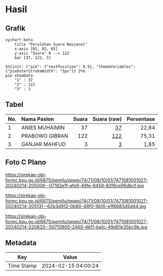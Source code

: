 # Hasil

## Grafik

```mermaid
xychart-beta
    title "Perolehan Suara Nasional"
    x-axis [01, 02, 03]
    y-axis "Suara" 0 --> 122
    bar [37, 122, 3]
```

```mermaid
%%{init: {"pie": {"textPosition": 0.5}, "themeVariables": {"pieOuterStrokeWidth": "5px"}} }%%
pie showData
    "1" : 37
    "2" : 122
    "3" : 3
```

## Tabel

| No. | Nama Paslon    | Suara | Suara (raw) | Persentase |
|:--- |:-------------- | -----:| -----------:| ----------:|
| 1   | ANIES MUHAIMIN | 37    | [37][p-1]   | 22,84      |
| 2   | PRABOWO GIBRAN | 122   | [122][p-2]  | 75,31      |
| 3   | GANJAR MAHFUD  | 3     | [3][p-3]    | 1,85       |


[p-1]: https://github.com/gigit-pemilu/pemilu-2024/blob/main/pilpres/hitung-suara/sub/74-sulawesi-tenggara/sub/71-kota-kendari/sub/08-kadia/sub/1001-kadia/sub/027-tps/sub/paslon-1.txt
[p-2]: https://github.com/gigit-pemilu/pemilu-2024/blob/main/pilpres/hitung-suara/sub/74-sulawesi-tenggara/sub/71-kota-kendari/sub/08-kadia/sub/1001-kadia/sub/027-tps/sub/paslon-2.txt
[p-3]: https://github.com/gigit-pemilu/pemilu-2024/blob/main/pilpres/hitung-suara/sub/74-sulawesi-tenggara/sub/71-kota-kendari/sub/08-kadia/sub/1001-kadia/sub/027-tps/sub/paslon-3.txt

## Foto C Plano

https://sirekap-obj-formc.kpu.go.id/6875/pemilu/ppwp/74/71/08/10/01/7471081001027-20240214-205006--07182e1f-afe9-49fe-8459-82f8ce96dbcf.jpg

https://sirekap-obj-formc.kpu.go.id/6875/pemilu/ppwp/74/71/08/10/01/7471081001027-20240214-205131--62b3d912-0b60-48f0-9b10-e1f6683d5d44.jpg

https://sirekap-obj-formc.kpu.go.id/6875/pemilu/ppwp/74/71/08/10/01/7471081001027-20240214-220833--50710800-2460-4b11-ba1c-49d61e35bc9b.jpg


## Metadata

| Key        | Value               |
| ---------- | ------------------- |
| Time Stamp | 2024-02-15 04:00:24 |



